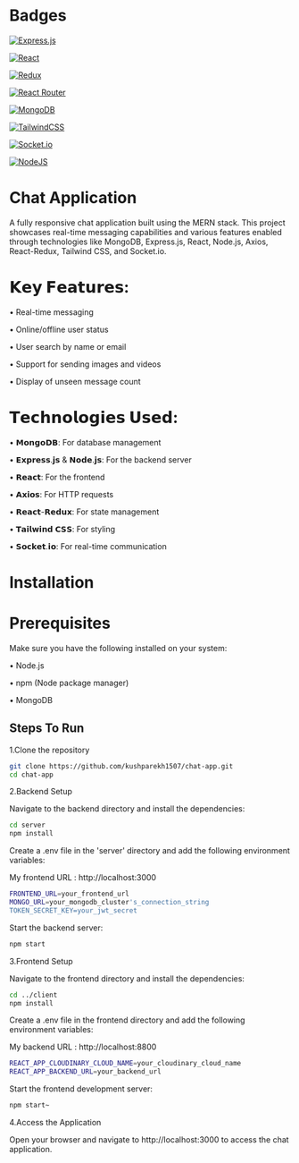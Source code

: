 # Badges

[![Express.js](https://img.shields.io/badge/express.js-%23404d59.svg?style=for-the-badge&logo=express&logoColor=%2361DAFB)](https://expressjs.com/) 

[![React](https://img.shields.io/badge/react-%2320232a.svg?style=for-the-badge&logo=react&logoColor=%2361DAFB)](https://react.dev/) 

[![Redux](https://img.shields.io/badge/redux-%23593d88.svg?style=for-the-badge&logo=redux&logoColor=white)](https://react-redux.js.org/)

[![React Router](https://img.shields.io/badge/React_Router-CA4245?style=for-the-badge&logo=react-router&logoColor=white)](https://reactrouter.com/en/main) 

[![MongoDB](https://img.shields.io/badge/MongoDB-%234ea94b.svg?style=for-the-badge&logo=mongodb&logoColor=white)](https://www.mongodb.com/)

[![TailwindCSS](https://img.shields.io/badge/tailwindcss-%2338B2AC.svg?style=for-the-badge&logo=tailwind-css&logoColor=white)](https://tailwindcss.com/)

[![Socket.io](https://img.shields.io/badge/Socket.io-black?style=for-the-badge&logo=socket.io&badgeColor=010101)](https://socket.io/)

[![NodeJS](https://img.shields.io/badge/node.js-6DA55F?style=for-the-badge&logo=node.js&logoColor=white)](https://nodejs.org)



# Chat Application
A fully responsive chat application built using the MERN stack. This project showcases real-time messaging capabilities and various features enabled through technologies like MongoDB, Express.js, React, Node.js, Axios, React-Redux, Tailwind CSS, and Socket.io.

# 𝗞𝗲𝘆 𝗙𝗲𝗮𝘁𝘂𝗿𝗲𝘀:

• Real-time messaging

• Online/offline user status

• User search by name or email

• Support for sending images and videos

• Display of unseen message count

# 𝗧𝗲𝗰𝗵𝗻𝗼𝗹𝗼𝗴𝗶𝗲𝘀 𝗨𝘀𝗲𝗱:



• 𝗠𝗼𝗻𝗴𝗼𝗗𝗕: For database management

• 𝗘𝘅𝗽𝗿𝗲𝘀𝘀.𝗷𝘀 & 𝗡𝗼𝗱𝗲.𝗷𝘀: For the backend server

• 𝗥𝗲𝗮𝗰𝘁: For the frontend

• 𝗔𝘅𝗶𝗼𝘀: For HTTP requests

• 𝗥𝗲𝗮𝗰𝘁-𝗥𝗲𝗱𝘂𝘅: For state management

• 𝗧𝗮𝗶𝗹𝘄𝗶𝗻𝗱 𝗖𝗦𝗦: For styling

• 𝗦𝗼𝗰𝗸𝗲𝘁.𝗶𝗼: For real-time communication


# Installation
# Prerequisites
Make sure you have the following installed on your system:

• Node.js

• npm (Node package manager)

• MongoDB




## Steps To Run

1.Clone the repository

```bash
git clone https://github.com/kushparekh1507/chat-app.git
cd chat-app
```

2.Backend Setup

Navigate to the backend directory and install the dependencies:

```bash
cd server
npm install
```

Create a .env file in the 'server' directory and add the following environment variables:

My frontend URL : http://localhost:3000

```bash
FRONTEND_URL=your_frontend_url
MONGO_URL=your_mongodb_cluster's_connection_string
TOKEN_SECRET_KEY=your_jwt_secret
```

Start the backend server:

```bash
npm start
```

3.Frontend Setup

Navigate to the frontend directory and install the dependencies:

```bash
cd ../client
npm install
```

Create a .env file in the frontend directory and add the following environment variables:

My backend URL : http://localhost:8800

```bash
REACT_APP_CLOUDINARY_CLOUD_NAME=your_cloudinary_cloud_name
REACT_APP_BACKEND_URL=your_backend_url
```

Start the frontend development server:

```bash
npm start~
```

4.Access the Application

Open your browser and navigate to http://localhost:3000 to access the chat application.

